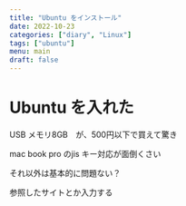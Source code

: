 ```yaml
---
title: "Ubuntu をインストール"
date: 2022-10-23
categories: ["diary", "Linux"]
tags: ["ubuntu"]
menu: main
draft: false
---
```

# Ubuntu を入れた

USB メモリ8GB　が、500円以下で買えて驚き

mac book pro のjis キー対応が面倒くさい

それ以外は基本的に問題ない？

参照したサイトとか入力する
